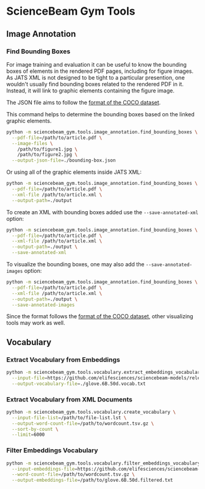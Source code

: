 # ScienceBeam Gym Tools

## Image Annotation

### Find Bounding Boxes

For image training and evaluation it can be useful to know the bounding boxes of elements
in the rendered PDF pages, including for figure images.
As JATS XML is not designed to be tight to a particular presention,
one wouldn't usually find bounding boxes related to the rendered PDF in it.
Instead, it will link to graphic elements containing the figure image.

The JSON file aims to follow the [format of the COCO dataset](https://cocodataset.org/#format-data).

This command helps to determine the bounding boxes based on the linked graphic elements.

```bash
python -m sciencebeam_gym.tools.image_annotation.find_bounding_boxes \
  --pdf-file=/path/to/article.pdf \
  --image-files \
    /path/to/figure1.jpg \
    /path/to/figure2.jpg \
  --output-json-file=./bounding-box.json
```

Or using all of the graphic elements inside JATS XML:

```bash
python -m sciencebeam_gym.tools.image_annotation.find_bounding_boxes \
  --pdf-file=/path/to/article.pdf \
  --xml-file /path/to/article.xml \
  --output-path=./output
```

To create an XML with bounding boxes added use the `--save-annotated-xml` option:

```bash
python -m sciencebeam_gym.tools.image_annotation.find_bounding_boxes \
  --pdf-file=/path/to/article.pdf \
  --xml-file /path/to/article.xml \
  --output-path=./output \
  --save-annotated-xml
```

To visualize the bounding boxes, one may also add the `--save-annotated-images` option:

```bash
python -m sciencebeam_gym.tools.image_annotation.find_bounding_boxes \
  --pdf-file=/path/to/article.pdf \
  --xml-file /path/to/article.xml \
  --output-path=./output \
  --save-annotated-images
```

Since the format follows the [format of the COCO dataset](https://cocodataset.org/#format-data),
other visualizing tools may work as well.

## Vocabulary

### Extract Vocabulary from Embeddings

```bash
python -m sciencebeam_gym.tools.vocabulary.extract_embeddings_vocabulary \
  --input-file=https://github.com/elifesciences/sciencebeam-models/releases/download/v0.0.1/glove.6B.50d.txt.gz \
  --output-vocabulary-file=./glove.6B.50d.vocab.txt
```

### Extract Vocabulary from XML Documents

```bash
python -m sciencebeam_gym.tools.vocabulary.create_vocabulary \
  --input-file-list=/path/to/file-list.lst \
  --output-word-count-file=/path/to/wordcount.tsv.gz \
  --sort-by-count \
  --limit=6000
```

### Filter Embeddings Vocabulary

```bash
python -m sciencebeam_gym.tools.vocabulary.filter_embeddings_vocabulary \
  --input-embeddings-file=https://github.com/elifesciences/sciencebeam-models/releases/download/v0.0.1/glove.6B.50d.txt.gz \
  --word-count-file=/path/to/wordcount.tsv.gz \
  --output-embeddings-file=/path/to/glove.6B.50d.filtered.txt
```
